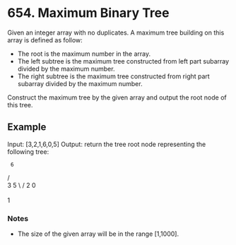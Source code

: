 # 654. Maximum Binary Tree

Given an integer array with no duplicates. A maximum tree building on this array is defined as follow:

* The root is the maximum number in the array.
* The left subtree is the maximum tree constructed from left part subarray divided by the maximum number.
* The right subtree is the maximum tree constructed from right part subarray divided by the maximum number.

Construct the maximum tree by the given array and output the root node of this tree.

## Example

Input: [3,2,1,6,0,5]
Output: return the tree root node representing the following tree:

     6
   /   \
  3     5
   \    /
    2  0   
      \
       1

### Notes
* The size of the given array will be in the range [1,1000].
